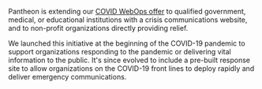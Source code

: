 <Alert title="Note" type="info" >

Pantheon is extending our [COVID WebOps offer](http://pantheon.io/blog/supporting-orgs-on-covid-19-front-line?docs) to qualified government, medical, or educational institutions with a crisis communications website, and to non-profit organizations directly providing relief.

We launched this initiative at the beginning of the COVID-19 pandemic to support organizations responding to the pandemic or delivering vital information to the public. It's since evolved to include a pre-built response site to allow organizations on the COVID-19 front lines to deploy rapidly and deliver emergency communications.

</Alert>

